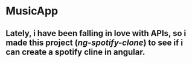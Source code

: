 # **MusicApp**

## Lately, i have been falling in love with APIs, so i made this project (*ng-spotify-clone*) to see if i can create a spotify cline in angular. 